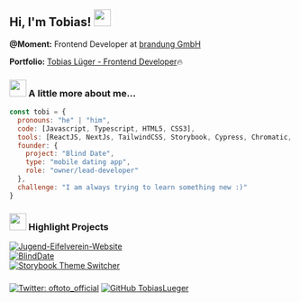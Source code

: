 <h2> Hi, I'm Tobias! <img src="https://media0.giphy.com/media/w1OBpBd7kJqHrJnJ13/giphy.gif?cid=ecf05e47v52kfnm9yky44k3bfko48aaas26wypbcrj9ex151&rid=giphy.gif&ct=s" width="30"></h2>
<p>
  <b>@Moment:</b> Frontend Developer at <a href="https://www.agentur-brandung.de/">brandung GmbH </a>
</p>

<p> 
  <b>Portfolio:</b> <a href="https://tobias-lueger.de/">Tobias Lüger - Frontend Developer</a>🔥
</p>

### <img src="https://media0.giphy.com/media/jpRLmB4ywwHqzQF4sI/giphy.gif?cid=ecf05e47iju3pgczar91sn1wq3f51yj6qo1m4h0ybfbo0e1o&rid=giphy.gif&ct=s" width="30"> A little more about me...  

```javascript
const tobi = {
  pronouns: "he" | "him",
  code: [Javascript, Typescript, HTML5, CSS3],
  tools: [ReactJS, NextJs, TailwindCSS, Storybook, Cypress, Chromatic, Vercel],
  founder: {
    project: "Blind Date",
    type: "mobile dating app",
    role: "owner/lead-developer"
  },
  challenge: "I am always trying to learn something new :)"
}
```

### <img src="https://media0.giphy.com/media/jpRLmB4ywwHqzQF4sI/giphy.gif?cid=ecf05e47iju3pgczar91sn1wq3f51yj6qo1m4h0ybfbo0e1o&rid=giphy.gif&ct=s" width="30"> Highlight Projects

<a href="https://github.com/TobiasLueger/Jugend-Eifelverein-Website">
  <img align="center" src="https://github-readme-stats.vercel.app/api/pin/?username=TobiasLueger&repo=Jugend-Eifelverein-Website&show_icons=true&line_height=27&title_color=6aa6f8&text_color=8a919a&icon_color=6aa6f8&bg_color=22272e" alt="Jugend-Eifelverein-Website" />
</a>

<br/>

<a href="https://github.com/Blind-Date-Official/BlindDate">
  <img align="center" src="https://github-readme-stats.vercel.app/api/pin/?username=Blind-Date-Official&repo=BlindDate&show_icons=true&line_height=27&title_color=6aa6f8&text_color=8a919a&icon_color=6aa6f8&bg_color=22272e" alt="BlindDate" />
</a>

<br/>

<a href="https://github.com/TobiasLueger/storybook-custom-theme-switcher">
  <img align="center" src="https://github-readme-stats.vercel.app/api/pin/?username=TobiasLueger&repo=storybook-custom-theme-switcher&show_icons=true&line_height=27&title_color=6aa6f8&text_color=8a919a&icon_color=6aa6f8&bg_color=22272e" alt="Storybook Theme Switcher" />
</a>

###

[![Twitter: oftoto_official](https://img.shields.io/twitter/follow/oftoto_official?style=social)](https://twitter.com/oftoto_official)
[![GitHub TobiasLueger](https://img.shields.io/github/followers/TobiasLueger?label=follow&style=social)](https://github.com/TobiasLueger)

